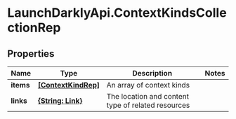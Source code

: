 # LaunchDarklyApi.ContextKindsCollectionRep

## Properties

Name | Type | Description | Notes
------------ | ------------- | ------------- | -------------
**items** | [**[ContextKindRep]**](ContextKindRep.md) | An array of context kinds | 
**links** | [**{String: Link}**](Link.md) | The location and content type of related resources | 


